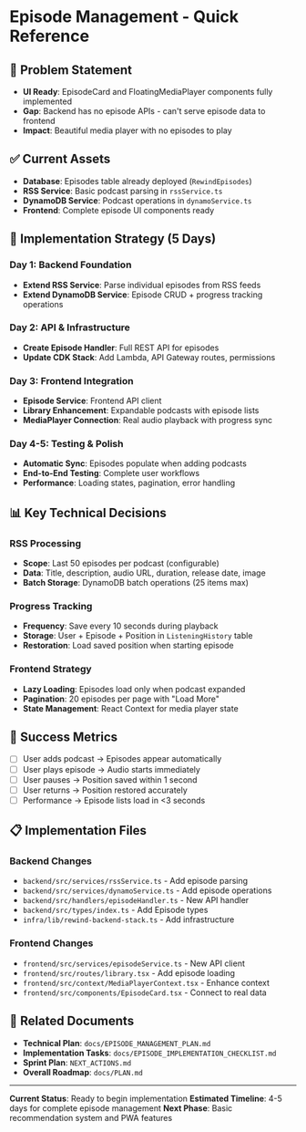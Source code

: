 # Episode Management - Quick Reference

## 🎯 Problem Statement
- **UI Ready**: EpisodeCard and FloatingMediaPlayer components fully implemented
- **Gap**: Backend has no episode APIs - can't serve episode data to frontend
- **Impact**: Beautiful media player with no episodes to play

## ✅ Current Assets
- **Database**: Episodes table already deployed (`RewindEpisodes`)
- **RSS Service**: Basic podcast parsing in `rssService.ts`
- **DynamoDB Service**: Podcast operations in `dynamoService.ts`
- **Frontend**: Complete episode UI components ready

## 🔧 Implementation Strategy (5 Days)

### Day 1: Backend Foundation
- **Extend RSS Service**: Parse individual episodes from RSS feeds
- **Extend DynamoDB Service**: Episode CRUD + progress tracking operations

### Day 2: API & Infrastructure  
- **Create Episode Handler**: Full REST API for episodes
- **Update CDK Stack**: Add Lambda, API Gateway routes, permissions

### Day 3: Frontend Integration
- **Episode Service**: Frontend API client
- **Library Enhancement**: Expandable podcasts with episode lists
- **MediaPlayer Connection**: Real audio playback with progress sync

### Day 4-5: Testing & Polish
- **Automatic Sync**: Episodes populate when adding podcasts
- **End-to-End Testing**: Complete user workflows
- **Performance**: Loading states, pagination, error handling

## 📊 Key Technical Decisions

### RSS Processing
- **Scope**: Last 50 episodes per podcast (configurable)
- **Data**: Title, description, audio URL, duration, release date, image
- **Batch Storage**: DynamoDB batch operations (25 items max)

### Progress Tracking
- **Frequency**: Save every 10 seconds during playback
- **Storage**: User + Episode + Position in `ListeningHistory` table
- **Restoration**: Load saved position when starting episode

### Frontend Strategy
- **Lazy Loading**: Episodes load only when podcast expanded
- **Pagination**: 20 episodes per page with "Load More"
- **State Management**: React Context for media player state

## 🚀 Success Metrics
- [ ] User adds podcast → Episodes appear automatically
- [ ] User plays episode → Audio starts immediately  
- [ ] User pauses → Position saved within 1 second
- [ ] User returns → Position restored accurately
- [ ] Performance → Episode lists load in <3 seconds

## 📋 Implementation Files

### Backend Changes
- `backend/src/services/rssService.ts` - Add episode parsing
- `backend/src/services/dynamoService.ts` - Add episode operations
- `backend/src/handlers/episodeHandler.ts` - New API handler
- `backend/src/types/index.ts` - Add Episode types
- `infra/lib/rewind-backend-stack.ts` - Add infrastructure

### Frontend Changes
- `frontend/src/services/episodeService.ts` - New API client
- `frontend/src/routes/library.tsx` - Add episode loading
- `frontend/src/context/MediaPlayerContext.tsx` - Enhance context
- `frontend/src/components/EpisodeCard.tsx` - Connect to real data

## 🔗 Related Documents
- **Technical Plan**: `docs/EPISODE_MANAGEMENT_PLAN.md`
- **Implementation Tasks**: `docs/EPISODE_IMPLEMENTATION_CHECKLIST.md`  
- **Sprint Plan**: `NEXT_ACTIONS.md`
- **Overall Roadmap**: `docs/PLAN.md`

---

**Current Status**: Ready to begin implementation
**Estimated Timeline**: 4-5 days for complete episode management
**Next Phase**: Basic recommendation system and PWA features